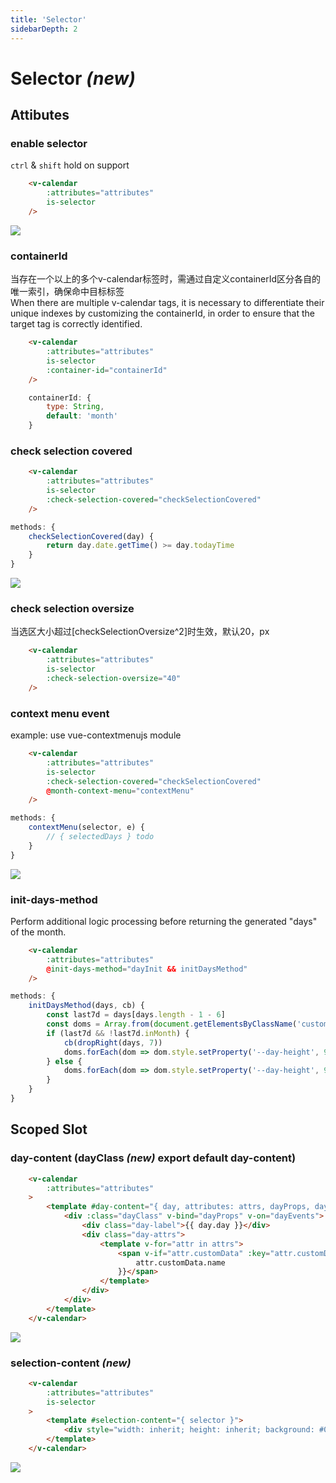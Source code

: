 ```yaml
---
title: 'Selector'
sidebarDepth: 2
---
```

# Selector <i>**(new)**</i>

## Attibutes
### enable selector
`ctrl` & `shift` hold on support

```html
    <v-calendar
        :attributes="attributes"
        is-selector
    />
```
<guide-selector-index />

![](./images/1.png)

### containerId

当存在一个以上的多个v-calendar标签时，需通过自定义containerId区分各自的唯一索引，确保命中目标标签 <br />
When there are multiple v-calendar tags, it is necessary to differentiate their unique indexes by customizing the containerId, in order to ensure that the target tag is correctly identified. 

```html
    <v-calendar
        :attributes="attributes"
        is-selector
        :container-id="containerId"
    />
```
```js
    containerId: {
        type: String,
        default: 'month'
    }
```

### check selection covered
```html
    <v-calendar
        :attributes="attributes"
        is-selector
        :check-selection-covered="checkSelectionCovered"
    />
```
```js 
methods: {
    checkSelectionCovered(day) {
        return day.date.getTime() >= day.todayTime
    }
}
```
<guide-selector-index container-id="month1" check />

![](./images/2.png)

### check selection oversize
当选区大小超过[checkSelectionOversize^2]时生效，默认20，px

```html
    <v-calendar
        :attributes="attributes"
        is-selector
        :check-selection-oversize="40"
    />
```

<guide-selector-index container-id="month6" :check-selection-oversize="40" />

### context menu event
example: use vue-contextmenujs module

```html
    <v-calendar
        :attributes="attributes"
        is-selector
        :check-selection-covered="checkSelectionCovered"
        @month-context-menu="contextMenu"
    />
```
```js 
methods: {
    contextMenu(selector, e) {
        // { selectedDays } todo
    }
}
```

<guide-selector-index container-id="month2" menu />

![](./images/3.png)

### init-days-method
Perform additional logic processing before returning the generated "days" of the month.

```html
    <v-calendar
        :attributes="attributes"
        @init-days-method="dayInit && initDaysMethod"
    />
```

```js
methods: {
    initDaysMethod(days, cb) {
        const last7d = days[days.length - 1 - 6]
        const doms = Array.from(document.getElementsByClassName('custom-calendar'))
        if (last7d && !last7d.inMonth) {
            cb(dropRight(days, 7))
            doms.forEach(dom => dom.style.setProperty('--day-height', 90 + 90 / 5 + 'px'))
        } else {
            doms.forEach(dom => dom.style.setProperty('--day-height', 90 + 'px'))
        }
    }
}
```

<guide-selector-index slot-day container-id="month5" 
        :is-selector="false" dayInit />

## Scoped Slot
### day-content (dayClass <i>**(new)**</i> export default day-content)


```html
    <v-calendar
        :attributes="attributes"
    >
        <template #day-content="{ day, attributes: attrs, dayProps, dayEvents, dayClass }">
            <div :class="dayClass" v-bind="dayProps" v-on="dayEvents">
                <div class="day-label">{{ day.day }}</div>
                <div class="day-attrs">
                    <template v-for="attr in attrs">
                        <span v-if="attr.customData" :key="attr.customData.name" :class="attr.customData.class" :style="attr.customData.style">{{
                            attr.customData.name
                        }}</span>
                    </template>
                </div>
            </div>
        </template>
    </v-calendar>
```
<guide-selector-index slot-day container-id="month3" 
        :is-selector="false" />

![](./images/5.png)

### selection-content <i>**(new)**</i>


```html
    <v-calendar
        :attributes="attributes"
        is-selector
    >
        <template #selection-content="{ selector }">
            <div style="width: inherit; height: inherit; background: #0003">SHOW</div>
        </template>
    </v-calendar>
```
<guide-selector-index slot-selection  container-id="month4" />

![](./images/4.png)